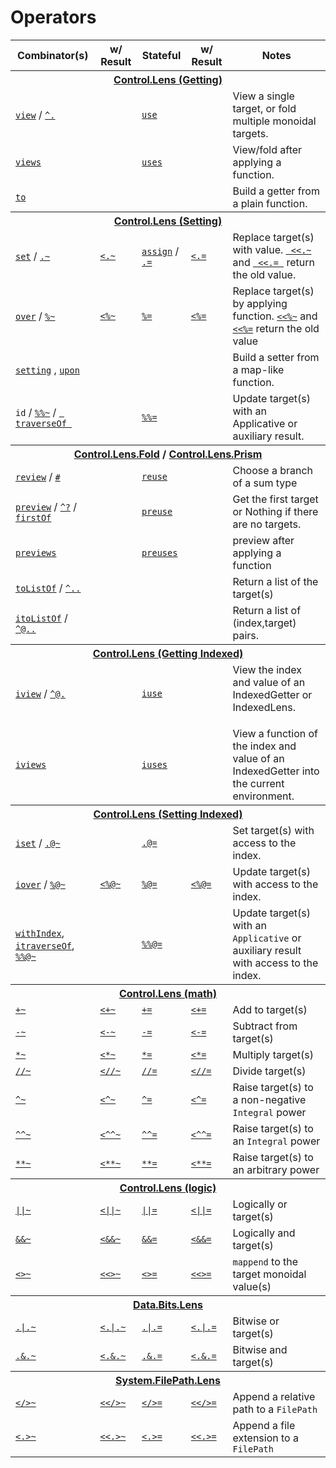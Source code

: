 Operators
=========

<table>
<thead>
<tr>
  <th>Combinator(s)</th>
  <th>w/ Result</th>
  <th>Stateful</th>
  <th>w/ Result</th>
  <th>Notes</th>
</tr>
</thead>
<tbody>
<tr><th colspan=5><a href="http://ekmett.github.io/lens/Control-Lens.html">Control.Lens (Getting)</a></th></tr>
<tr>
  <td rowspan=1>
      <a href="http://ekmett.github.io/lens/Control-Lens-Getter.html#v:view">
        <code>view</code></a>
      /
      <a href="http://ekmett.github.io/lens/Control-Lens-Getter.html#v:-94-.">
       <code>^.</code></a>
  </td>
  <td/>
  <td><a href="http://ekmett.github.io/lens/Control-Lens-Getter.html#v:use"><code>use</code></a>
  <td/>
  <td>View a single target, or fold multiple monoidal targets.
  </td>
</tr>
<tr>
  <td>
      <a href="http://ekmett.github.io/lens/Control-Lens-Getter.html#v:views"><code>views</code></a>      
  </td>
  <td/>
  <td>
      <a href="http://ekmett.github.io/lens/Control-Lens-Getter.html#v:uses"><code>uses</code></a></td>
  <td/>
  <td>View/fold after applying a function. </td>
</tr>
<tr>
  <td>
     <a href="http://ekmett.github.io/lens/Control-Lens-Getter.html#v:to">
       <code>to</code></a>
  </td>
  <td/>
  <td>
  <td/>
  <td>
      Build a getter from a plain function.
  </td>
</tr>
<tr/> <!-- to make table coloring match first section -->
<tr><th colspan=5><a href="http://ekmett.github.io/lens/Control-Lens.html">Control.Lens (Setting)</a></th></tr>
<tr>
  <td>
      <a href="http://ekmett.github.io/lens/Control-Lens-Setter.html#v:set">
        <code>set</code></a> 
      / 
      <a href="http://ekmett.github.io/lens/Control-Lens-Setter.html#v:.-126-">
        <code>.~</code></a>
  </td>
  <td>
      <a href="http://ekmett.github.io/lens/Control-Lens-Setter.html#v:-60-.-126-">
        <code>&lt;.~</code></a>
  </td>
  <td>
      <a href="http://ekmett.github.io/lens/Control-Lens-Setter.html#v:assign">
        <code>assign</code></a> 
      / 
      <a href="http://ekmett.github.io/lens/Control-Lens-Setter.html#v:.-61-">
        <code>.=</code></a>
  </td>
  <td>
      <a href="http://ekmett.github.io/lens/Control-Lens-Setter.html#v:-60-.-61-">
        <code>&lt;.=</code></a>
  </td>
  <td>Replace target(s) with value.       
      <a href="http://ekmett.github.io/lens/Control-Lens-Lens.html#v:-60--60-.-126-">
        <code> &lt;&lt;.~</code> </a> and
      <a href="http://ekmett.github.io/lens/Control-Lens-Lens.html#v:-60--60-.-61-">
        <code> &lt;&lt;.= </code></a>
      return the old value.
  </td>
</tr>
<tr>
  <td><a href="http://ekmett.github.io/lens/Control-Lens-Setter.html#v:over"><code>over</code></a> / <a href="http://ekmett.github.io/lens/Control-Lens-Setter.html#v:-37--126-"><code>%~</code></a></td>
  <td><a href="http://ekmett.github.io/lens/Control-Lens-Lens.html#v:-60--37--126-"><code>&lt;%~</code></td>
  <td><a href="http://ekmett.github.io/lens/Control-Lens-Setter.html#v:-37--61-"><code>%=</code></a></td>
  <td><a href="http://ekmett.github.io/lens/Control-Lens-Lens.html#v:-60--37--61-"><code>&lt;%=</code></td>
  <td>Replace target(s) by applying function. 
      <a href="http://ekmett.github.io/lens/Control-Lens-Lens.html#v:-60--60--37--126-">
        <code>&lt;&lt;%~</code></a> and
      <a href="http://ekmett.github.io/lens/Control-Lens-Lens.html#v:-60--60--37--61-">
        <code>&lt;&lt;%=</code></a>
      return the old value
  </td>
</tr>
<tr>
  <td>
      <a href="http://ekmett.github.io/lens/Control-Lens-Setter.html#v:setting">
        <code>setting</code></a>
      , 
      <a href="http://ekmett.github.io/lens/Data-Data-Lens.html#v:upon">
        <code>upon</code></a>
  </td>
  <td>
  </td>
  <td>
  </td>
  <td>
  </td>
  <td>Build a setter from a map-like function.
  </td>
</tr>
<tr>
  <td>
      <code>id</code> / 
      <a href="http://ekmett.github.io/lens/Control-Lens-Lens.html#v:-37--37--126-"><code>%%~</code></a> /
      <a href="http://ekmett.github.io/lens/Control-Lens-Traversal.html#v:traverseOf"> 
        <code> traverseOf </code></a> 
      </td>
  <td/><td>
      <a href="http://ekmett.github.io/lens/Control-Lens-Lens.html#v:-37--37--61-">
        <code>%%=</code></a>   
  </td><td/>
  <td>Update target(s) with an Applicative or auxiliary result.<br/>
  </td>
</tr>
<tr/> <!-- to make table coloring match first section -->
<tr><th colspan=5>
    <a href="http://ekmett.github.io/lens/Control-Lens-Fold.html">Control.Lens.Fold</a>
    /     <a href="http://ekmett.github.io/lens/Control-Lens-Prism.html">Control.Lens.Prism</a>
</th></tr>

<tr>
  <td>
      <a href="http://ekmett.github.io/lens/Control-Lens-Prism.html#v:review">
        <code>review</code></a>
      /
      <a href="https://hackage.haskell.org/package/lens-4.16/docs/Control-Lens-Operators.html#v:-35-">
        <code>#</code></a>
  </td>
  <td/>
  <td><a href="https://hackage.haskell.org/package/lens-4.16/docs/Control-Lens-Review.html#v:reuse">
        <code>reuse</code></a></td>
  <td/>
  <td>
       Choose a branch of a sum type
  </td>
</tr>
<tr>
  <td>
      <a href="http://ekmett.github.io/lens/Control-Lens-Fold.html#v:preview">
        <code>preview</code></a>  / 
      <a href="http://ekmett.github.io/lens/Control-Lens-Fold.html#v:-94--63-">
        <code>^?</code></a> /
      <a href="http://ekmett.github.io/lens/Control-Lens-Fold.html#v:firstOf">
        <code>firstOf</code></a>
  </td>
  <td/>
  <td>
      <a href="https://hackage.haskell.org/package/lens-4.16/docs/Control-Lens-Fold.html#v:preuse">
        <code>preuse</code></a></td>
  <td/>
  <td>
       Get the first target or Nothing if there are no targets.
  </td>
</tr>
<tr>
  <td>
      <a href="http://ekmett.github.io/lens/Control-Lens-Prism.html#v:previews">
        <code>previews</code></a> 
  </td>
  <td/>
  <td>
      <a href="https://hackage.haskell.org/package/lens-4.16/docs/Control-Lens-Fold.html#v:preuses">
        <code>preuses</code></a></td>
  <td/>
  <td>
       preview after applying a function
  </td>
</tr>
<tr>
  <td><a href="http://ekmett.github.io/lens/Control-Lens-Fold.html#v:toListOf"><code>toListOf</code></a> / <a href="http://ekmett.github.io/lens/Control-Lens-Fold.html#v:-94-.."><code>^..</code></a></td>
  <td/><td/><td/>
  <td>
    Return a list of the target(s)
  </td>
</tr>
<tr>
  <td><a href="http://ekmett.github.io/lens/Control-Lens-Fold.html#v:itoListOf"><code>itoListOf</code></a> / <a href="http://ekmett.github.io/lens/Control-Lens-Fold.html#v:-94--64-.."><code>^@..</code></a></td>
  <td/><td/><td/>
  <td>
    Return a list of (index,target) pairs.
  </td>
</tr>

<tr><th colspan=5><a href="http://ekmett.github.io/lens/Control-Lens.html">Control.Lens (Getting Indexed)</a></th></tr>

<tr>
  <td>
    <a href="http://ekmett.github.io/lens/Control-Lens-Getter.html#v:iview"><code>iview</code></a> / 
    <a href="http://ekmett.github.io/lens/Control-Lens-Getter.html#v:-94--64-."><code>^@.</code></a>
  </td>
  <td>
    
  </td>
  <td> <a href="http://ekmett.github.io/lens/Control-Lens-Getter.html#v:iuse"><code>iuse</code></a>
  </td>

  <td> 
  </td>
  <td>
    View the index and value of an IndexedGetter or IndexedLens.
    </p>
</td>
</tr>

<tr>
  <td>
    <a href="http://ekmett.github.io/lens/Control-Lens-Getter.html#v:iviews">
      <code>iviews</code></a> 
  </td>
  <td>
    
  </td>
  <td><a href="http://ekmett.github.io/lens/Control-Lens-Getter.html#v:iuses"><code>iuses</code></a>
  </td>

  <td> 
  </td>
  <td>    View a function of the index and value of an IndexedGetter into the current environment.
</td>
</tr>

<tr><th colspan=5><a href="http://ekmett.github.io/lens/Control-Lens.html">Control.Lens (Setting Indexed)</a></th></tr>


<tr>
  <td>
    <a href="http://ekmett.github.io/lens/Control-Lens-Setter.html#v:iset"><code>iset</code></a> / 
    <a href="http://ekmett.github.io/lens/Control-Lens-Setter.html#v:.-64--126-"><code>.@~</code></a>
  </td>
  <td>
    
  </td>
  <td>
    <a href="http://ekmett.github.io/lens/Control-Lens-Setter.html#v:.-64--61-"><code>.@=</code></a>
  </td>
  <td>
    
  </td>
  <td>Set target(s) with access to the index.</td>
</tr>

<tr>
  <td>
    <a href="http://ekmett.github.io/lens/Control-Lens-Setter.html#v:iover">
      <code>iover</code></a> / 
    <a href="http://ekmett.github.io/lens/Control-Lens-Operators.html#v:-37--64--126-">
      <code>%@~</code></a>
  </td>
  <td>
    <a href="http://ekmett.github.io/lens/Control-Lens-Operators.html#v:-60--37--64--126-">
      <code>&lt;%@~</code>
  </td>
  <td>
    <a href="http://ekmett.github.io/lens/Control-Lens-Operators.html#v:-37--64--61-">
      <code>%@=</code></a>
  </td>
  <td>
    <a href="http://ekmett.github.io/lens/Control-Lens-Operators.html#v:-60--37--64--61-">
      <code>&lt;%@=</code>
  </td>
  <td>Update target(s) with access to the index.</td>
</tr>
<tr>
  <td>
    <a href="http://ekmett.github.io/lens/Control-Lens-Indexed.html#v:withIndex">
      <code>withIndex</code></a>, 
    <a href="http://ekmett.github.io/lens/Control-Lens-IndexedTraversal.html#v:itraverseOf">
      <code>itraverseOf</code></a>, 
    <a href="http://ekmett.github.io/lens/Control-Lens-Operators.html#v:-37--37--64--126-">
      <code>%%@~</code></a>
  </td>
  <td/>
  <td>
    <a href="http://ekmett.github.io/lens/Control-Lens-Operators.html#v:-37--37--64--61-">
      <code>%%@=</code></a></td>
  <td/>
  <td>
      Update target(s) with an <code>Applicative</code> or auxiliary result with access to the index.
  </td>
</tr>
<tr><th colspan=5><a href="http://ekmett.github.io/lens/Control-Lens.html">Control.Lens (math)</a></th></tr>
<tr>
  <td><a href="http://ekmett.github.io/lens/Control-Lens-Setter.html#v:-43--126-"><code>+~</code></a></td>
  <td><a href="http://ekmett.github.io/lens/Control-Lens-Lens.html#v:-60--43--126-"><code>&lt;+~</code></td>
  <td><a href="http://ekmett.github.io/lens/Control-Lens-Setter.html#v:-43--61-"><code>+=</code></a></td>
  <td><a href="http://ekmett.github.io/lens/Control-Lens-Lens.html#v:-60--43--61-"><code>&lt;+=</code></td>
  <td>Add to target(s)</td>
</tr
<tr>
  <td><a href="http://ekmett.github.io/lens/Control-Lens-Setter.html#v:-45--126-"><code>-~</code></a></td>
  <td><a href="http://ekmett.github.io/lens/Control-Lens-Lens.html#v:-60--45--126-"><code>&lt;-~</code></td>
  <td><a href="http://ekmett.github.io/lens/Control-Lens-Setter.html#v:-45--61-"><code>-=</code></a></td>
  <td><a href="http://ekmett.github.io/lens/Control-Lens-Lens.html#v:-60--45--61-"><code>&lt;-=</code></td>
  <td>Subtract from target(s)</td>
</tr>
<tr>
  <td><a href="http://ekmett.github.io/lens/Control-Lens-Setter.html#v:-42--126-"><code>*~</code></a></td>
  <td><a href="http://ekmett.github.io/lens/Control-Lens-Lens.html#v:-60--42--126-"><code>&lt;*~</code></td>
  <td><a href="http://ekmett.github.io/lens/Control-Lens-Setter.html#v:-42--61-"><code>*=</code></a></td>
  <td><a href="http://ekmett.github.io/lens/Control-Lens-Lens.html#v:-60--42--61-"><code>&lt;*=</code></td>
  <td>Multiply target(s)</td>
</tr>
<tr>
  <td><a href="http://ekmett.github.io/lens/Control-Lens-Setter.html#v:-47--47--126-"><code>//~</code></a></td>
  <td><a href="http://ekmett.github.io/lens/Control-Lens-Lens.html#v:-60--47--47--126-"><code>&lt;//~</code></td>
  <td><a href="http://ekmett.github.io/lens/Control-Lens-Setter.html#v:-47--47--61-"><code>//=</code></a></td>
  <td><a href="http://ekmett.github.io/lens/Control-Lens-Lens.html#v:-60--47--47--61-"><code>&lt;//=</code></td>
  <td>Divide target(s)</td>
</tr>
<tr>
  <td><a href="http://ekmett.github.io/lens/Control-Lens-Setter.html#v:-94--126-"><code>^~</code></a></td>
  <td><a href="http://ekmett.github.io/lens/Control-Lens-Lens.html#v:-60--94--126-"><code>&lt;^~</code></td>
  <td><a href="http://ekmett.github.io/lens/Control-Lens-Setter.html#v:-94--61-"><code>^=</code></a></td>
  <td><a href="http://ekmett.github.io/lens/Control-Lens-Lens.html#v:-60--94--61-"><code>&lt;^=</code></td>
  <td>Raise target(s) to a non-negative <code>Integral</code> power</td>
</tr>
<tr>
  <td><a href="http://ekmett.github.io/lens/Control-Lens-Setter.html#v:-94--94--126-"><code>^^~</code></a></td>
  <td><a href="http://ekmett.github.io/lens/Control-Lens-Lens.html#v:-60--94--94--126-"><code>&lt;^^~</code></td>
  <td><a href="http://ekmett.github.io/lens/Control-Lens-Setter.html#v:-94--94--61-"><code>^^=</code></a></td>
  <td><a href="http://ekmett.github.io/lens/Control-Lens-Lens.html#v:-60--94--94--61-"><code>&lt;^^=</code></td>
  <td>Raise target(s) to an <code>Integral</code> power</td>
</tr>
<tr>
  <td><a href="http://ekmett.github.io/lens/Control-Lens-Setter.html#v:-42--42--126-"><code>**~</code></a></td>
  <td><a href="http://ekmett.github.io/lens/Control-Lens-Lens.html#v:-60--42--42--126-"><code>&lt;**~</code></td>
  <td><a href="http://ekmett.github.io/lens/Control-Lens-Setter.html#v:-42--42--61-"><code>**=</code></a></td>
  <td><a href="http://ekmett.github.io/lens/Control-Lens-Lens.html#v:-60--42--42--61-"><code>&lt;**=</code></td>
  <td>Raise target(s) to an arbitrary power</td>
</tr>
<tr><th colspan=5><a href="http://ekmett.github.io/lens/Control-Lens.html">Control.Lens (logic)</a></th></tr>
<tr>
  <td><a href="http://ekmett.github.io/lens/Control-Lens-Setter.html#v:-124--124--126-"><code>||~</code></a></td>
  <td><a href="http://ekmett.github.io/lens/Control-Lens-Lens.html#v:-60--124--124--126-"><code>&lt;||~</code></td>
  <td><a href="http://ekmett.github.io/lens/Control-Lens-Setter.html#v:-124--124--61-"><code>||=</code></a></td>
  <td><a href="http://ekmett.github.io/lens/Control-Lens-Lens.html#v:-60--124--124--61-"><code>&lt;||=</code></td>
  <td>Logically or target(s)</td>
</tr>
<tr>
  <td><a href="http://ekmett.github.io/lens/Control-Lens-Setter.html#v:-38--38--126-"><code>&amp;&amp;~</code></a></td>
  <td><a href="http://ekmett.github.io/lens/Control-Lens-Lens.html#v:-60--38--38--126-"><code>&lt;&amp;&amp;~</code></td>
  <td><a href="http://ekmett.github.io/lens/Control-Lens-Setter.html#v:-38--38--61-"><code>&amp;&amp;=</code></a></td>
  <td><a href="http://ekmett.github.io/lens/Control-Lens-Lens.html#v:-60--38--38--61-"><code>&lt;&amp;&amp;=</code></td>
  <td>Logically and target(s)</td>
</tr>
<tr>
  <td><a href="http://ekmett.github.io/lens/Control-Lens-Setter.html#v:-60--62--126-"><code>&lt;&gt;~</code></a></td>
  <td><a href="http://ekmett.github.io/lens/Control-Lens-Lens.html#v:-60--60--62--126-"><code>&lt;&lt;&gt;~</code></td>
  <td><a href="http://ekmett.github.io/lens/Control-Lens-Setter.html#v:-60--62--61-"><code>&lt;&gt;=</code></a></td>
  <td><a href="http://ekmett.github.io/lens/Control-Lens-Lens.html#v:-60--60--62--61-"><code>&lt;&lt;&gt;=</code></td>
  <td><code>mappend</code> to the target monoidal value(s)</td>
</tr>



<tr><th colspan=5><a href="http://ekmett.github.io/lens/Data-Bits-Lens.html">Data.Bits.Lens</a></th></tr>
<tr>
  <td><a href="http://ekmett.github.io/lens/Data-Bits-Lens.html#v:-124--126-"><code>.|.~</code></a></td>
  <td><a href="http://ekmett.github.io/lens/Data-Bits-Lens.html#v:-60--124--126-"><code>&lt;.|.~</code></td>
  <td><a href="http://ekmett.github.io/lens/Data-Bits-Lens.html#v:-124--61-"><code>.|.=</code></a></td>
  <td><a href="http://ekmett.github.io/lens/Data-Bits-Lens.html#v:-60--124--61-"><code>&lt;.|.=</code></td>
  <td>Bitwise or target(s)</td>
</tr>
<tr>
  <td><a href="http://ekmett.github.io/lens/Data-Bits-Lens.html#v:-38--126-"><code>.&amp;.~</code></a></td>
  <td><a href="http://ekmett.github.io/lens/Data-Bits-Lens.html#v:-60--38--126-"><code>&lt;.&amp;.~</code></td>
  <td><a href="http://ekmett.github.io/lens/Data-Bits-Lens.html#v:-38--61-"><code>.&amp;.=</code></a></td>
  <td><a href="http://ekmett.github.io/lens/Data-Bits-Lens.html#v:-60--38--61-"><code>&lt;.&amp;.=</code></td>
  <td>Bitwise and target(s)</td>
</tr>
<tr><th colspan=5><a href="http://ekmett.github.io/lens/System-FilePath-Lens.html">System.FilePath.Lens</a></th></tr>
<tr>
  <td><a href="http://ekmett.github.io/lens/System-FilePath-Lens.html#v:-60--47--62--126-"><code>&lt;/&gt;~</code></a></td>
  <td><a href="http://ekmett.github.io/lens/System-FilePath-Lens.html#v:-60--60--47--62--126-"><code>&lt;&lt;/&gt;~</code></td>
  <td><a href="http://ekmett.github.io/lens/System-FilePath-Lens.html#v:-60--47--62--61-"><code>&lt;/&gt;=</code></a></td>
  <td><a href="http://ekmett.github.io/lens/System-FilePath-Lens.html#v:-60--60--47--62--61-"><code>&lt;&lt;/&gt;=</code></td>
  <td>Append a relative path to a <code>FilePath</code></td>
</tr>
<tr>
  <td><a href="http://ekmett.github.io/lens/System-FilePath-Lens.html#v:-60-.-62--126-"><code>&lt;.&gt;~</code></a></td>
  <td><a href="http://ekmett.github.io/lens/System-FilePath-Lens.html#v:-60--60-.-62--126-"><code>&lt;&lt;.&gt;~</code></td>
  <td><a href="http://ekmett.github.io/lens/System-FilePath-Lens.html#v:-60-.-62--61-"><code>&lt;.&gt;=</code></a></td>
  <td><a href="http://ekmett.github.io/lens/System-FilePath-Lens.html#v:-60--60-.-62--61-"><code>&lt;&lt;.&gt;=</code></td>
  <td>Append a file extension to a <code>FilePath</code></td>
</tr>
</tbody>
</table>